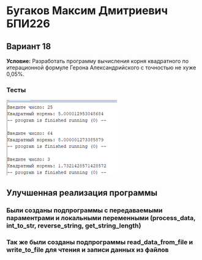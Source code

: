 # Бугаков Максим Дмитриевич БПИ226
## Вариант 18
**Условие:** Разработать программу вычисления корня квадратного по итерационной формуле Герона Александрийского с точностью не хуже 0,05%.
### Тесты
![Пример картинки](img/img1.png)


## Улучшенная реализация программы 
### Были созданы подпрограммы с передаваемыми параментрами и локальными переменными (process_data, int_to_str, reverse_string, get_string_length)

### Так же были созданы подпрограммы read_data_from_file и write_to_file для чтения и записи данных из файлов




